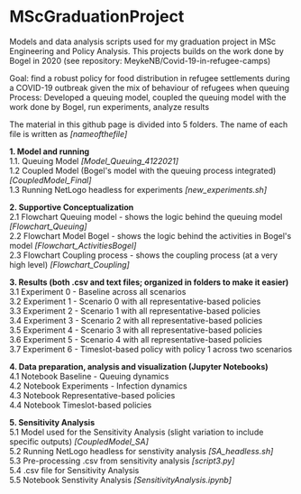 # MScGraduationProject
Models and data analysis scripts used for my graduation project in MSc Engineering and Policy Analysis. This projects builds on the work done by Bogel in 2020 (see repository: MeykeNB/Covid-19-in-refugee-camps)

Goal: find a robust policy for food distribution in refugee settlements during a COVID-19 outbreak given the mix of behaviour of refugees when queuing  <br />
Process: Developed a queuing model, coupled the queuing model with the work done by Bogel, run experiments, analyze results  <br />


The material in this github page is divided into 5 folders. The name of each file is written as _[nameofthefile]_  <br />

**1. Model and running**  <br />
      1.1. Queuing Model _[Model_Queuing_4122021]_  <br />
      1.2  Coupled Model (Bogel's model with the queuing process integrated) _[CoupledModel_Final]_ <br />
      1.3  Running NetLogo headless for experiments _[new_experiments.sh]_ <br />

**2. Supportive Conceptualization** <br />
    2.1 Flowchart Queuing model - shows the logic behind the queuing model _[Flowchart_Queuing]_ <br />
    2.2 Flowchart Model Bogel - shows the logic behind the activities in Bogel's model _[Flowchart_ActivitiesBogel]_ <br />
    2.3 Flowchart Coupling process - shows the coupling process (at a very high level) _[Flowchart_Coupling]_ <br />
    
**3. Results (both .csv and text files; organized in folders to make it easier)** <br />
    3.1 Experiment 0 - Baseline across all scenarios <br />
    3.2 Experiment 1 - Scenario 0 with all representative-based policies <br />
    3.3 Experiment 2 - Scenario 1 with all representative-based policies <br />
    3.4 Experiment 3 - Scenario 2 with all representative-based policies <br />
    3.5 Experiment 4 - Scenario 3 with all representative-based policies <br />
    3.6 Experiment 5 - Scenario 4 with all representative-based policies <br />
    3.7 Experiment 6 - Timeslot-based policy with policy 1 across two scenarios <br />
      
**4. Data preparation, analysis and visualization (Jupyter Notebooks)** <br />
    4.1 Notebook Baseline - Queuing dynamics  <br />
    4.2 Notebook Experiments - Infection dynamics <br />
    4.3 Notebook Representative-based policies <br />
    4.4 Notebook Timeslot-based policies <br />
      
**5. Sensitivity Analysis** <br />
    5.1 Model used for the Sensitivity Analysis (slight variation to include specific outputs) _[CoupledModel_SA]_ <br />
    5.2 Running NetLogo headless for senstivity analysis _[SA_headless.sh]_ <br />
    5.3 Pre-processing .csv from sensitivity analysis _[script3.py]_ <br />
    5.4 .csv file for Sensitivity Analysis <br />
    5.5 Notebook Senstivity Analysis _[SensitivityAnalysis.ipynb]_ <br />



